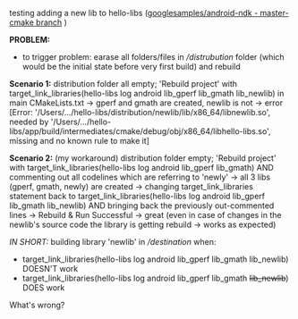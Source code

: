 testing adding a new lib to hello-libs ([googlesamples/android-ndk - master-cmake branch](https://github.com/googlesamples/android-ndk/tree/master-cmake) )

**PROBLEM:**
- to trigger problem: earase all folders/files in _/distrubution_ folder (which would be the initial state before very  first build) and rebuild

**Scenario 1:**
distribution folder all empty; 'Rebuild project' with target_link_libraries(hello-libs log android lib_gperf lib_gmath lib_newlib) in main CMakeLists.txt
-> gperf and gmath are created, newlib is not -> error 
[Error: '/Users/.../hello-libs/distribution/newlib/lib/x86_64/libnewlib.so', needed by '/Users/.../hello-libs/app/build/intermediates/cmake/debug/obj/x86_64/libhello-libs.so', missing and no known rule to make it]

**Scenario 2:** (my workaround)
distribution folder empty; 'Rebuild project' with target_link_libraries(hello-libs log android lib_gperf lib_gmath) AND commenting out all codelines which are referring to 'newly'
-> all 3 libs (gperf, gmath, newly) are created
-> changing target_link_libraries statement back to target_link_libraries(hello-libs log android lib_gperf lib_gmath lib_newlib) AND bringing back the previously out-commented lines -> Rebuild & Run Successful -> great (even in case of changes in the newlib's source code the library is getting rebuild -> works as expected)

_IN SHORT:_
building library 'newlib' in _/destination_ when:
  - target_link_libraries(hello-libs log android lib_gperf lib_gmath lib_newlib) DOESN'T work
  - target_link_libraries(hello-libs log android lib_gperf lib_gmath ~~lib_newlib~~) DOES work

What's wrong?
